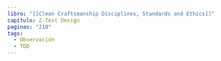 ```yaml
---
libro: "[[Clean Craftsmanship Disciplines, Standards and Ethics]]"
capítulo: 2-Test Design
paginas: "210"
tags:
  - Observación
  - TDD
---
```

